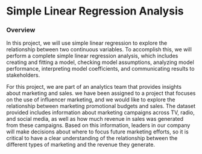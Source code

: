 # Simple Linear Regression Analysis
### Overview
In this project, we will use simple linear regression to explore the relationship between two continuous variables. To accomplish this, we will perform a complete simple linear regression analysis, which includes creating and fitting a model, checking model assumptions, analyzing model performance, interpreting model coefficients, and communicating results to stakeholders.


For this project, we are part of an analytics team that provides insights about marketing and sales. we have been assigned to a project that focuses on the use of influencer marketing, and we would like to explore the relationship between marketing promotional budgets and sales. The dataset provided includes information about marketing campaigns across TV, radio, and social media, as well as how much revenue in sales was generated from these campaigns. Based on this information, leaders in our company will make decisions about where to focus future marketing efforts, so it is critical to have a clear understanding of the relationship between the different types of marketing and the revenue they generate.







